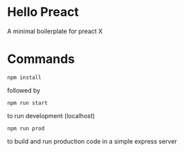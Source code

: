 # Hello Preact

A minimal boilerplate for preact X 

# Commands

```
npm install
```
followed by

```
npm run start
```

to run development (localhost)

```
npm run prod
```

to build and run production code in a simple express server